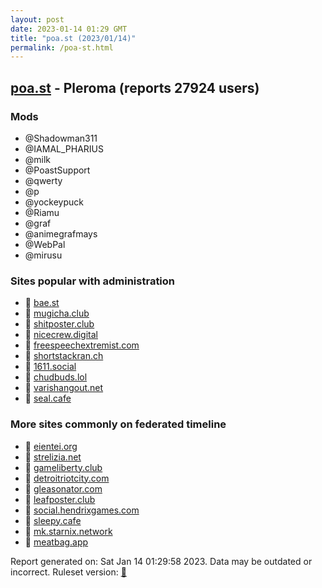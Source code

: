 ```yaml
---
layout: post
date: 2023-01-14 01:29 GMT
title: "poa.st (2023/01/14)"
permalink: /poa-st.html
---
```


## [poa.st](https://poa.st) - Pleroma (reports 27924 users)

### Mods
 * @Shadowman311
 * @IAMAL_PHARIUS
 * @milk
 * @PoastSupport
 * @qwerty
 * @p
 * @yockeypuck
 * @Riamu
 * @graf
 * @animegrafmays
 * @WebPal
 * @mirusu

### Sites popular with administration

* 🐘 [bae.st](/bae-st.html)
* 🐘 [mugicha.club](/mugicha-club.html)
* 🐘 [shitposter.club](/shitposter-club.html)
* 🐘 [nicecrew.digital](/nicecrew-digital.html)
* 🐘 [freespeechextremist.com](/freespeechextremist-com.html)
* 🐘 [shortstackran.ch](/shortstackran-ch.html)
* 🐘 [1611.social](/1611-social.html)
* 🐘 [chudbuds.lol](/chudbuds-lol.html)
* 🐘 [varishangout.net](/varishangout-net.html)
* 🐘 [seal.cafe](/seal-cafe.html)

### More sites commonly on federated timeline

* 🐘 [eientei.org](/eientei-org.html)
* 🐘 [strelizia.net](/strelizia-net.html)
* 🐘 [gameliberty.club](/gameliberty-club.html)
* 🐘 [detroitriotcity.com](/detroitriotcity-com.html)
* 🐘 [gleasonator.com](/gleasonator-com.html)
* 🐘 [leafposter.club](/leafposter-club.html)
* 🐘 [social.hendrixgames.com](/social-hendrixgames-com.html)
* 🐘 [sleepy.cafe](/sleepy-cafe.html)
* 🐘 [mk.starnix.network](/mk-starnix-network.html)
* 🐘 [meatbag.app](/meatbag-app.html)

Report generated on: Sat Jan 14 01:29:58 2023. Data may be outdated or incorrect.
Ruleset version: [🧁](/version-cupcake)
